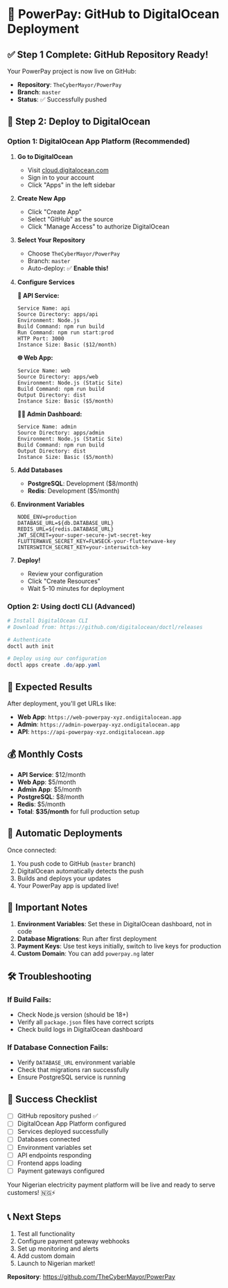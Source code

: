 # 🚀 PowerPay: GitHub to DigitalOcean Deployment

## ✅ **Step 1 Complete: GitHub Repository Ready!**

Your PowerPay project is now live on GitHub:
- **Repository**: `TheCyberMayor/PowerPay`
- **Branch**: `master`
- **Status**: ✅ Successfully pushed

## 🌊 **Step 2: Deploy to DigitalOcean**

### **Option 1: DigitalOcean App Platform (Recommended)**

1. **Go to DigitalOcean**
   - Visit [cloud.digitalocean.com](https://cloud.digitalocean.com)
   - Sign in to your account
   - Click "Apps" in the left sidebar

2. **Create New App**
   - Click "Create App"
   - Select "GitHub" as the source
   - Click "Manage Access" to authorize DigitalOcean

3. **Select Your Repository**
   - Choose `TheCyberMayor/PowerPay`
   - Branch: `master`
   - Auto-deploy: ✅ **Enable this!**

4. **Configure Services**

   **🔧 API Service:**
   ```
   Service Name: api
   Source Directory: apps/api
   Environment: Node.js
   Build Command: npm run build
   Run Command: npm run start:prod
   HTTP Port: 3000
   Instance Size: Basic ($12/month)
   ```

   **🌐 Web App:**
   ```
   Service Name: web
   Source Directory: apps/web
   Environment: Node.js (Static Site)
   Build Command: npm run build
   Output Directory: dist
   Instance Size: Basic ($5/month)
   ```

   **👨‍💼 Admin Dashboard:**
   ```
   Service Name: admin
   Source Directory: apps/admin
   Environment: Node.js (Static Site)
   Build Command: npm run build
   Output Directory: dist
   Instance Size: Basic ($5/month)
   ```

5. **Add Databases**
   - **PostgreSQL**: Development ($8/month)
   - **Redis**: Development ($5/month)

6. **Environment Variables**
   ```
   NODE_ENV=production 
   DATABASE_URL=${db.DATABASE_URL}
   REDIS_URL=${redis.DATABASE_URL}
   JWT_SECRET=your-super-secure-jwt-secret-key
   FLUTTERWAVE_SECRET_KEY=FLWSECK-your-flutterwave-key
   INTERSWITCH_SECRET_KEY=your-interswitch-key
   ```

7. **Deploy!**
   - Review your configuration
   - Click "Create Resources"
   - Wait 5-10 minutes for deployment

### **Option 2: Using doctl CLI (Advanced)**

```powershell
# Install DigitalOcean CLI
# Download from: https://github.com/digitalocean/doctl/releases

# Authenticate
doctl auth init

# Deploy using our configuration
doctl apps create .do/app.yaml
```

## 🎯 **Expected Results**

After deployment, you'll get URLs like:
- **Web App**: `https://web-powerpay-xyz.ondigitalocean.app`
- **Admin**: `https://admin-powerpay-xyz.ondigitalocean.app`
- **API**: `https://api-powerpay-xyz.ondigitalocean.app`

## 💰 **Monthly Costs**

- **API Service**: $12/month
- **Web App**: $5/month  
- **Admin App**: $5/month
- **PostgreSQL**: $8/month
- **Redis**: $5/month
- **Total**: **$35/month** for full production setup

## 🔄 **Automatic Deployments**

Once connected:
1. You push code to GitHub (`master` branch)
2. DigitalOcean automatically detects the push
3. Builds and deploys your updates
4. Your PowerPay app is updated live!

## 🚨 **Important Notes**

1. **Environment Variables**: Set these in DigitalOcean dashboard, not in code
2. **Database Migrations**: Run after first deployment
3. **Payment Keys**: Use test keys initially, switch to live keys for production
4. **Custom Domain**: You can add `powerpay.ng` later

## 🛠️ **Troubleshooting**

### If Build Fails:
- Check Node.js version (should be 18+)
- Verify all `package.json` files have correct scripts
- Check build logs in DigitalOcean dashboard

### If Database Connection Fails:
- Verify `DATABASE_URL` environment variable
- Check that migrations ran successfully
- Ensure PostgreSQL service is running

## 🎉 **Success Checklist**

- [ ] GitHub repository pushed ✅
- [ ] DigitalOcean App Platform configured
- [ ] Services deployed successfully
- [ ] Databases connected
- [ ] Environment variables set
- [ ] API endpoints responding
- [ ] Frontend apps loading
- [ ] Payment gateways configured

Your Nigerian electricity payment platform will be live and ready to serve customers! 🇳🇬⚡

## 📞 **Next Steps**

1. Test all functionality
2. Configure payment gateway webhooks
3. Set up monitoring and alerts
4. Add custom domain
5. Launch to Nigerian market!

**Repository**: https://github.com/TheCyberMayor/PowerPay